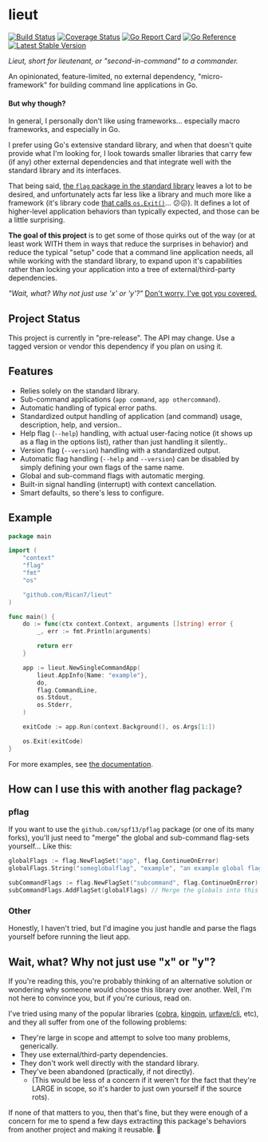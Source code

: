 # lieut

[![Build Status](https://github.com/Rican7/lieut/actions/workflows/main.yml/badge.svg?branch=main)](https://github.com/Rican7/lieut/actions/workflows/main.yml)
[![Coverage Status](https://coveralls.io/repos/github/Rican7/lieut/badge.svg)](https://coveralls.io/github/Rican7/lieut)
[![Go Report Card](https://goreportcard.com/badge/Rican7/lieut)](http://goreportcard.com/report/Rican7/lieut)
[![Go Reference](https://pkg.go.dev/badge/github.com/Rican7/lieut.svg)](https://pkg.go.dev/github.com/Rican7/lieut)
[![Latest Stable Version](https://img.shields.io/github/release/Rican7/lieut.svg?style=flat)](https://github.com/Rican7/lieut/releases)

_Lieut, short for lieutenant, or "second-in-command" to a commander._

An opinionated, feature-limited, no external dependency, "micro-framework" for building command line applications in Go.

#### But why though?

In general, I personally don't like using frameworks... especially macro frameworks, and especially in Go.

I prefer using Go's extensive standard library, and when that doesn't quite provide what I'm looking for, I look towards smaller libraries that carry few (if any) other external dependencies and that integrate well with the standard library and its interfaces.

That being said, [the `flag` package in the standard library](https://pkg.go.dev/flag) leaves a lot to be desired, and unfortunately acts far less like a library and much more like a framework (it's library code [that calls `os.Exit()`](https://github.com/golang/go/blob/go1.21.0/src/flag/flag.go#L1168-L1171)... 😕😖). It defines a lot of higher-level application behaviors than typically expected, and those can be a little surprising.

**The goal of this project** is to get some of those quirks out of the way (or at least work WITH them in ways that reduce the surprises in behavior) and reduce the typical "setup" code that a command line application needs, all while working with the standard library, to expand upon it's capabilities rather than locking your application into a tree of external/third-party dependencies.

_"Wait, what? Why not just use 'x' or 'y'?"_ [Don't worry, I've got you covered.](#wait-what-why-not-just-use-x-or-y)


## Project Status

This project is currently in "pre-release". The API may change.
Use a tagged version or vendor this dependency if you plan on using it.


## Features

 - Relies solely on the standard library.
 - Sub-command applications (`app command`, `app othercommand`).
 - Automatic handling of typical error paths.
 - Standardized output handling of application (and command) usage, description, help, and version..
 - Help flag (`--help`) handling, with actual user-facing notice (it shows up as a flag in the options list), rather than just handling it silently..
 - Version flag (`--version`) handling with a standardized output.
 - Automatic flag handling (`--help` and `--version`) can be disabled by simply defining your own flags of the same name.
 - Global and sub-command flags with automatic merging.
 - Built-in signal handling (interrupt) with context cancellation.
 - Smart defaults, so there's less to configure.


## Example

```go
package main

import (
	"context"
	"flag"
	"fmt"
	"os"

	"github.com/Rican7/lieut"
)

func main() {
	do := func(ctx context.Context, arguments []string) error {
		_, err := fmt.Println(arguments)

		return err
	}

	app := lieut.NewSingleCommandApp(
		lieut.AppInfo{Name: "example"},
		do,
		flag.CommandLine,
		os.Stdout,
		os.Stderr,
	)

	exitCode := app.Run(context.Background(), os.Args[1:])

	os.Exit(exitCode)
}
```

For more examples, see [the documentation](https://pkg.go.dev/github.com/Rican7/lieut).


## How can I use this with another flag package?

### pflag

If you want to use the `github.com/spf13/pflag` package (or one of its many forks), you'll just need to "merge" the global and sub-command flag-sets yourself... Like this:

```go
globalFlags := flag.NewFlagSet("app", flag.ContinueOnError)
globalFlags.String("someglobalflag", "example", "an example global flag")

subCommandFlags := flag.NewFlagSet("subcommand", flag.ContinueOnError)
subCommandFlags.AddFlagSet(globalFlags) // Merge the globals into this command's flags
```

### Other

Honestly, I haven't tried, but I'd imagine you just handle and parse the flags yourself before running the lieut app.


## Wait, what? Why not just use "x" or "y"?

If you're reading this, you're probably thinking of an alternative solution or wondering why someone would choose this library over another. Well, I'm not here to convince you, but if you're curious, read on.

I've tried using many of the popular libraries ([cobra](https://github.com/spf13/cobra), [kingpin](https://github.com/alecthomas/kingpin), [urfave/cli](https://github.com/urfave/cli), etc), and they all suffer from one of the following problems:

 - They're large in scope and attempt to solve too many problems, generically.
 - They use external/third-party dependencies.
 - They don't work well directly with the standard library.
 - They've been abandoned (practically, if not directly).
	 - (This would be less of a concern if it weren't for the fact that they're LARGE in scope, so it's harder to just own yourself if the source rots).

If none of that matters to you, then that's fine, but they were enough of a concern for me to spend a few days extracting this package's behaviors from another project and making it reusable. 🙂
